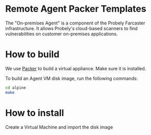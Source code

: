 # Remote Agent Packer Templates

The "On-premises Agent" is a component of the Probely Farcaster infrastructure.
It allows Probely's cloud-based scanners to find vulnerabilities on customer on-premises applications.

# How to build

We use [Packer](https://packer.io) to build a virtual appliance. Make sure it is installed.

To build an Agent VM disk image, run the following commands:

```bash
cd alpine
make
```

# How to install

Create a Virtual Machine and import the disk image
